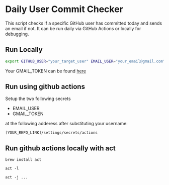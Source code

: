 


# Daily User Commit Checker

This script checks if a specific GitHub user has committed today and sends an email if not. It can be run daily via GitHub Actions or locally for debugging.

## Run Locally

```bash
export GITHUB_USER="your_target_user" EMAIL_USER="your_email@gmail.com" GMAIL_TOKEN="your_gmail_app_password_or_oauth_token" && ./send_mail_if_no_commit.sh
```

Your GMAIL_TOKEN can be found [here](https://myaccount.google.com/apppasswords)

## Run using github actions

Setup the two following secrets 
- EMAIL_USER
- GMAIL_TOKEN

at the following adderess after substituting your username: 
```
[YOUR_REPO_LINK]/settings/secrets/actions
```

## Run github actions locally with act

```
brew install act
```
```
act -l
```
```
act -j ...
```